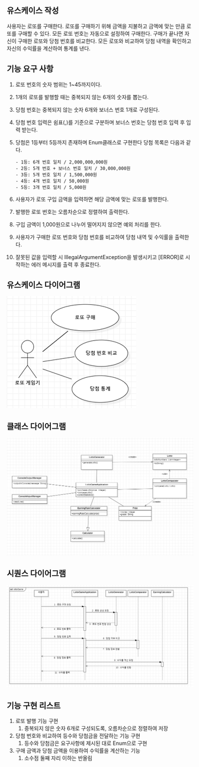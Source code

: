## 유스케이스 작성

사용자는 로또를 구매한다. 로또를 구매하기 위해 금액을 지불하고 금액에 맞는 만큼 로또를 구매할 수 있다. 모든 로또 번호는 자동으로 설정하여 구매한다.  구매가 끝나면 자신이 구매한 로또와 당첨 번호를 비교한다. 모든 로또와 비교하여 당첨 내역을 확인하고 자신의 수익률을 계산하여 통계를 낸다.

## 기능 요구 사항

1. 로또 번호의 숫자 범위는 1~45까지이다.
2. 1개의 로또를 발행할 때는 중복되지 않는 6개의 숫자를 뽑는다.
3. 당첨 번호는 중복되지 않는 숫자 6개와 보너스 번호 1개로 구성된다.
4. 당첨 번호 입력은 쉼표(,)를 기준으로 구분하며 보너스 번호는 당첨 번호 입력 후 입력 받는다.
5. 당첨은 1등부터 5등까지 존재하며 Enum클래스로 구현한다 당첨 목록은 다음과 같다.

    ```
    - 1등: 6개 번호 일치 / 2,000,000,000원
    - 2등: 5개 번호 + 보너스 번호 일치 / 30,000,000원
    - 3등: 5개 번호 일치 / 1,500,000원
    - 4등: 4개 번호 일치 / 50,000원
    - 5등: 3개 번호 일치 / 5,000원
    ```

6. 사용자가 로또 구입 금액을 입력하면 해당 금액에 맞는 로또를 발행한다.
7. 발행한 로또 번호는 오름차순으로 정렬하여 출력한다.
8. 구입 금액이 1,000원으로 나누어 떨어지지 않으면 예외 처리를 한다.
9. 사용자가 구매한 로또 번호와 당첨 번호를 비교하여 당첨 내역 및 수익률을 출력한다.
10. 잘못된 값을 입력할 시 IllegalArgumentException을 발생시키고 [ERROR]로 시작하는 에러 메시지를 출력 후 종료한다.

## 유스케이스 다이어그램

![](image/유스케이스다이어그램_v1.png)

## 클래스 다이어그램

![](image/클래스다이어그램_v1.png)

## 시퀀스 다이어그램

![](image/시퀀스다이어그램_v1.png)

## 기능 구현 리스트

1. 로또 발행 기능 구현
    1. 중복되지 않은 숫자 6개로 구성되도록, 오름차순으로 정렬하여 저장
2. 당첨 번호와 비교하여 등수와 당첨금을 전달하는 기능 구현
    1. 등수와 당첨금은 요구사항에 제시된 대로 Enum으로 구현
3. 구매 금액과 당첨 금액을 이용하여 수익률을 계산하는 기능
    1. 소수점 둘째 자리 이하는 반올림